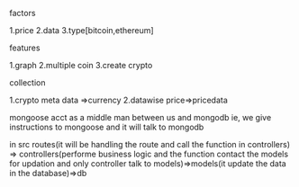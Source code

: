 factors

1.price
2.data
3.type[bitcoin,ethereum]


features

1.graph
2.multiple coin
3.create crypto


collection

1.crypto meta data =>currency
2.datawise price=>pricedata


mongoose acct as a middle man between us and mongodb ie,  we give instructions to mongoose and it will talk to mongodb

in src
routes(it will be handling the route and call the function in controllers) => controllers(performe business logic  and the function contact the models for updation and only
controller talk to models)=>models(it update the data in the database)=>db